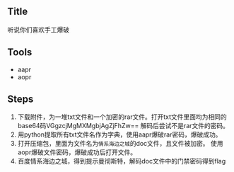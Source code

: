##  Title
听说你们喜欢手工爆破

##  Tools
- aapr
- aopr

##  Steps
1. 下载附件，为一堆txt文件和一个加密的rar文件。打开txt文件里面均为相同的base64码VGgzcjMgMXMgbjAgZjFhZw== 解码后尝试不是rar文件的密码。
2. 用python提取所有txt文件名作为字典，使用aapr爆破rar密码，爆破成功。
3. 打开压缩包，里面为文件名为`情系海边之城`的doc文件，且文件被加密。 使用aopr爆破文件密码，爆破成功后打开文件。
4. 百度情系海边之城，得到提示曼彻斯特，解码doc文件中的门禁密码得到flag